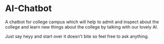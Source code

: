 # AI-Chatbot
A chatbot for college campus which will help to admit and inspect about the college and learn new things about the college by talking with our lovely AI.

Just say heyy and start over it doesn't bite so feel free to ask anything.
